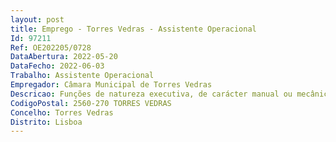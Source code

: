 ```yaml
--- 
layout: post
title: Emprego - Torres Vedras - Assistente Operacional
Id: 97211
Ref: OE202205/0728
DataAbertura: 2022-05-20
DataFecho: 2022-06-03
Trabalho: Assistente Operacional
Empregador: Câmara Municipal de Torres Vedras
Descricao: Funções de natureza executiva, de carácter manual ou mecânico, enquadradas em directivas gerais bem definidas e com graus de complexidade variáveis para cantoneiros de vias municipais, asfaltadores e serventes.
CodigoPostal: 2560-270 TORRES VEDRAS
Concelho: Torres Vedras
Distrito: Lisboa
--- 
```

